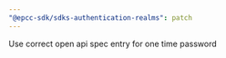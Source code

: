 ```yaml
---
"@epcc-sdk/sdks-authentication-realms": patch
---
```


Use correct open api spec entry for one time password
